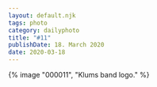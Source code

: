 ```yaml
---
layout: default.njk
tags: photo
category: dailyphoto
title: "#11"
publishDate: 18. March 2020
date: 2020-03-18
---
```


{% image "000011", "Klums band logo." %}
